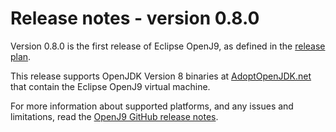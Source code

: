 <!--
* Copyright (c) 2017, 2021 IBM Corp. and others
*
* This program and the accompanying materials are made
* available under the terms of the Eclipse Public License 2.0
* which accompanies this distribution and is available at
* https://www.eclipse.org/legal/epl-2.0/ or the Apache
* License, Version 2.0 which accompanies this distribution and
* is available at https://www.apache.org/licenses/LICENSE-2.0.
*
* This Source Code may also be made available under the
* following Secondary Licenses when the conditions for such
* availability set forth in the Eclipse Public License, v. 2.0
* are satisfied: GNU General Public License, version 2 with
* the GNU Classpath Exception [1] and GNU General Public
* License, version 2 with the OpenJDK Assembly Exception [2].
*
* [1] https://www.gnu.org/software/classpath/license.html
* [2] http://openjdk.java.net/legal/assembly-exception.html
*
* SPDX-License-Identifier: EPL-2.0 OR Apache-2.0 OR GPL-2.0 WITH
* Classpath-exception-2.0 OR LicenseRef-GPL-2.0 WITH Assembly-exception
-->

# Release notes - version 0.8.0

Version 0.8.0 is the first release of Eclipse OpenJ9, as defined in the [release plan](https://projects.eclipse.org/projects/technology.openj9/releases/0.8/plan).

This release supports OpenJDK Version 8 binaries at [AdoptOpenJDK.net](https://adoptopenjdk.net/?variant=openjdk8-openj9) that contain the Eclipse OpenJ9 virtual machine.

For more information about supported platforms, and any issues and limitations, read the [OpenJ9 GitHub release notes](https://github.com/eclipse-openj9/openj9/blob/master/doc/release-notes/0.8/0.8.md).



<!-- ==== END OF TOPIC ==== cmdline_general.md ==== -->
